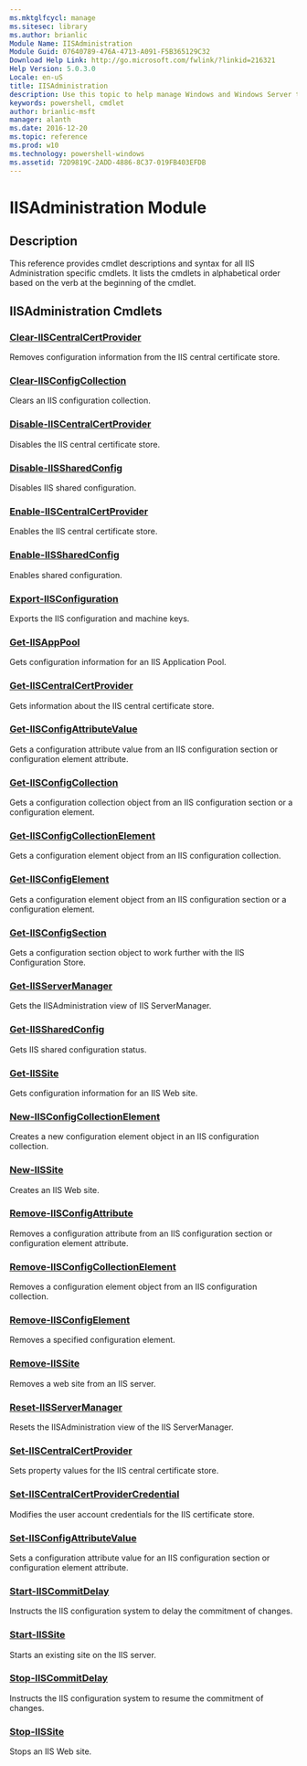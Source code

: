 ```yaml
---
ms.mktglfcycl: manage
ms.sitesec: library
ms.author: brianlic
Module Name: IISAdministration
Module Guid: 07640789-476A-4713-A091-F5B365129C32
Download Help Link: http://go.microsoft.com/fwlink/?linkid=216321
Help Version: 5.0.3.0
Locale: en-uS
title: IISAdministration
description: Use this topic to help manage Windows and Windows Server technologies with Windows PowerShell.
keywords: powershell, cmdlet
author: brianlic-msft
manager: alanth
ms.date: 2016-12-20
ms.topic: reference
ms.prod: w10
ms.technology: powershell-windows
ms.assetid: 72D9819C-2ADD-4886-8C37-019FB403EFDB
---
```


# IISAdministration Module
## Description
This reference provides cmdlet descriptions and syntax for all IIS Administration specific cmdlets. It lists the cmdlets in alphabetical order based on the verb at the beginning of the cmdlet.

## IISAdministration Cmdlets
### [Clear-IISCentralCertProvider](./Clear-IISCentralCertProvider.md)
Removes configuration information from the IIS central certificate store.

### [Clear-IISConfigCollection](./Clear-IISConfigCollection.md)
Clears an IIS configuration collection.

### [Disable-IISCentralCertProvider](./Disable-IISCentralCertProvider.md)
Disables the IIS central certificate store.

### [Disable-IISSharedConfig](./Disable-IISSharedConfig.md)
Disables IIS shared configuration.

### [Enable-IISCentralCertProvider](./Enable-IISCentralCertProvider.md)
Enables the IIS central certificate store.

### [Enable-IISSharedConfig](./Enable-IISSharedConfig.md)
Enables shared configuration.

### [Export-IISConfiguration](./Export-IISConfiguration.md)
Exports the IIS configuration and machine keys.

### [Get-IISAppPool](./Get-IISAppPool.md)
Gets configuration information for an IIS Application Pool.

### [Get-IISCentralCertProvider](./Get-IISCentralCertProvider.md)
Gets information about the IIS central certificate store.

### [Get-IISConfigAttributeValue](./Get-IISConfigAttributeValue.md)
Gets a configuration attribute value from an IIS configuration section or configuration element attribute.

### [Get-IISConfigCollection](./Get-IISConfigCollection.md)
Gets a configuration collection object from an IIS configuration section or a configuration element.

### [Get-IISConfigCollectionElement](./Get-IISConfigCollectionElement.md)
Gets a configuration element object from an IIS configuration collection.

### [Get-IISConfigElement](./Get-IISConfigElement.md)
Gets a configuration element object from an IIS configuration section or a configuration element.

### [Get-IISConfigSection](./Get-IISConfigSection.md)
Gets a configuration section object to work further with the IIS Configuration Store.

### [Get-IISServerManager](./Get-IISServerManager.md)
Gets the IISAdministration view of IIS ServerManager.

### [Get-IISSharedConfig](./Get-IISSharedConfig.md)
Gets IIS shared configuration status.

### [Get-IISSite](./Get-IISSite.md)
Gets configuration information for an IIS Web site.

### [New-IISConfigCollectionElement](./New-IISConfigCollectionElement.md)
Creates a new configuration element object in an IIS configuration collection.

### [New-IISSite](./New-IISSite.md)
Creates an IIS Web site.

### [Remove-IISConfigAttribute](./Remove-IISConfigAttribute.md)
Removes a configuration attribute from an IIS configuration section or configuration element attribute.

### [Remove-IISConfigCollectionElement](./Remove-IISConfigCollectionElement.md)
Removes a configuration element object from an IIS configuration collection.

### [Remove-IISConfigElement](./Remove-IISConfigElement.md)
Removes a specified configuration element.

### [Remove-IISSite](./Remove-IISSite.md)
Removes a web site from an IIS server.

### [Reset-IISServerManager](./Reset-IISServerManager.md)
Resets the IISAdministration view of the IIS ServerManager.

### [Set-IISCentralCertProvider](./Set-IISCentralCertProvider.md)
Sets property values for the IIS central certificate store.

### [Set-IISCentralCertProviderCredential](./Set-IISCentralCertProviderCredential.md)
Modifies the user account credentials for the IIS certificate store.

### [Set-IISConfigAttributeValue](./Set-IISConfigAttributeValue.md)
Sets a configuration attribute value for an IIS configuration section or configuration element attribute.

### [Start-IISCommitDelay](./Start-IISCommitDelay.md)
Instructs the IIS configuration system to delay the commitment of changes.

### [Start-IISSite](./Start-IISSite.md)
Starts an existing site on the IIS server.

### [Stop-IISCommitDelay](./Stop-IISCommitDelay.md)
Instructs the IIS configuration system to resume the commitment of changes.

### [Stop-IISSite](./Stop-IISSite.md)
Stops an IIS Web site.

